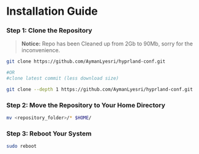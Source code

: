 # Installation Guide

### Step 1: Clone the Repository

> **Notice:** Repo has been Cleaned up from 2Gb to 90Mb, sorry for the inconvenience.

```bash
git clone https://github.com/AymanLyesri/hyprland-conf.git

#OR
#clone latest commit (less download size)

git clone --depth 1 https://github.com/AymanLyesri/hyprland-conf.git
```

### Step 2: Move the Repository to Your Home Directory

```bash
mv <repository_folder>/* $HOME/
```

### Step 3: Reboot Your System

```bash
sudo reboot
```
